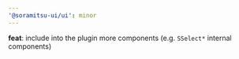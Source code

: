 ```yaml
---
'@soramitsu-ui/ui': minor
---
```


**feat**: include into the plugin more components (e.g. `SSelect*` internal components)

